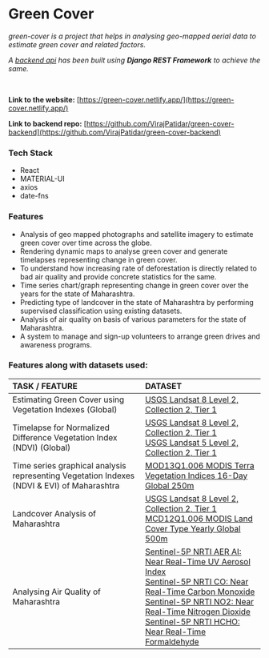 # Green Cover

_green-cover is a project that helps in analysing geo-mapped aerial data to estimate green cover and related factors._ <br/>

_A [backend api](https://github.com/VirajPatidar/green-cover-backend) has been built using **Django REST Framework** to achieve the same._

<br/>

**Link to the website:** [https://green-cover.netlify.app/](https://green-cover.netlify.app/) <br/>

**Link to backend repo:** [https://github.com/VirajPatidar/green-cover-backend](https://github.com/VirajPatidar/green-cover-backend)


### Tech Stack ###
* React
* MATERIAL-UI
* axios
* date-fns


### Features ###
* Analysis of geo mapped photographs and satellite imagery to estimate green cover over time across the globe.
* Rendering dynamic maps to analyse green cover and generate timelapses representing change in green cover.
* To understand how increasing rate of deforestation is directly related to bad air quality and provide concrete statistics for the same. 
* Time series chart/graph representing change in green cover over the years for the state of Maharashtra.
* Predicting type of landcover in the state of Maharashtra by performing supervised classification using existing datasets. 
* Analysis of air quality on basis of various parameters for the state of Maharashtra.
* A system to manage and sign-up volunteers to arrange green drives and awareness programs.


### Features along with datasets used: ###

| TASK / FEATURE | DATASET |
| :---         | :---         
| Estimating Green Cover using Vegetation Indexes (Global)   | [USGS Landsat 8 Level 2, Collection 2, Tier 1](https://developers.google.com/earth-engine/datasets/catalog/LANDSAT_LC08_C02_T1_L2)    |
| Timelapse for Normalized Difference Vegetation Index (NDVI) (Global)     | [USGS Landsat 8 Level 2, Collection 2, Tier 1](https://developers.google.com/earth-engine/datasets/catalog/LANDSAT_LC08_C02_T1_L2) <br /> [USGS Landsat 5 Level 2, Collection 2, Tier 1](https://developers.google.com/earth-engine/datasets/catalog/LANDSAT_LT05_C02_T1_L2) |
| Time series graphical analysis representing Vegetation Indexes (NDVI & EVI) of Maharashtra     | [MOD13Q1.006 MODIS Terra Vegetation Indices 16-Day Global 250m](https://developers.google.com/earth-engine/datasets/catalog/MODIS_006_MOD13Q1)     |
| Landcover Analysis of Maharashtra     | [USGS Landsat 8 Level 2, Collection 2, Tier 1](https://developers.google.com/earth-engine/datasets/catalog/LANDSAT_LC08_C02_T1_L2) <br /> [MCD12Q1.006 MODIS Land Cover Type Yearly Global 500m](https://developers.google.com/earth-engine/datasets/catalog/MODIS_006_MCD12Q1)   |
| Analysing Air Quality of Maharashtra     | [Sentinel-5P NRTI AER AI: Near Real-Time UV Aerosol Index](https://developers.google.com/earth-engine/datasets/catalog/COPERNICUS_S5P_NRTI_L3_AER_AI) <br /> [Sentinel-5P NRTI CO: Near Real-Time Carbon Monoxide](https://developers.google.com/earth-engine/datasets/catalog/COPERNICUS_S5P_NRTI_L3_CO) <br /> [Sentinel-5P NRTI NO2: Near Real-Time Nitrogen Dioxide](https://developers.google.com/earth-engine/datasets/catalog/COPERNICUS_S5P_NRTI_L3_NO2) <br /> [Sentinel-5P NRTI HCHO: Near Real-Time Formaldehyde](https://developers.google.com/earth-engine/datasets/catalog/COPERNICUS_S5P_NRTI_L3_HCHO)   |


<br/>
<br/>
